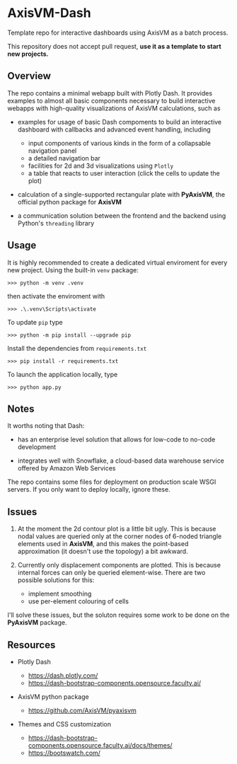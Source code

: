 # **AxisVM-Dash**
Template repo for interactive dashboards using AxisVM as a batch process.

This repository does not accept pull request, **use it as a template to start new projects.** 

## **Overview**

The repo contains a minimal webapp built with Plotly Dash. It provides examples to almost all basic components necessary to build interactive webapps with high-quality visualizations of AxisVM calculations, such as

* examples for usage of basic Dash compoments to build an interactive dashboard with callbacks and advanced event handling, including
  * input components of various kinds in the form of a collapsable navigation panel
  * a detailed navigation bar 
  * facilities for 2d and 3d visualizations using `Plotly`
  * a table that reacts to user interaction (click the cells to update the plot)

* calculation of a single-supported rectangular plate with **PyAxisVM**, the official python package for **AxisVM**

* a communication solution between the frontend and the backend using Python's `threading` library

## **Usage**

It is highly recommended to create a dedicated virtual enviroment for every new project. Using the built-in `venv` package:

```console
>>> python -m venv .venv
```

then activate the enviroment with

```console
>>> .\.venv\Scripts\activate
```

To update `pip` type

```console
>>> python -m pip install --upgrade pip
```

Install the dependencies from `requirements.txt`

```console
>>> pip install -r requirements.txt
```

To launch the application locally, type

```console
>>> python app.py
```

## **Notes**

It worths noting that Dash:

* has an enterprise level solution that allows for low-code to no-code development

* integrates well with Snowflake, a cloud-based data warehouse service offered by Amazon Web Services

The repo contains some files for deployment on production scale WSGI servers. If you only want to deploy locally, ignore these. 

## **Issues**

1) At the moment the 2d contour plot is a little bit ugly. This is because nodal values are queried only at the corner nodes of 6-noded triangle elements used in **AxisVM**, and this makes the point-based approximation (it doesn't use the topology) a bit awkward.
   
2) Currently only displacement components are plotted. This is because internal forces can only be queried element-wise. There are two possible solutions for this:
   * implement smoothing
   * use per-element colouring of cells

I'll solve these issues, but the soluton requires some work to be done on the **PyAxisVM** package.

## **Resources**

* Plotly Dash
  * https://dash.plotly.com/
  * https://dash-bootstrap-components.opensource.faculty.ai/

* AxisVM python package
  * https://github.com/AxisVM/pyaxisvm

* Themes and CSS customization
  * https://dash-bootstrap-components.opensource.faculty.ai/docs/themes/
  * https://bootswatch.com/

